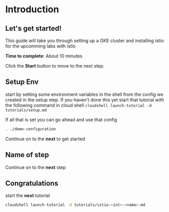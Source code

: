 # Introduction

## Let's get started!

This guide will take you through setting up a GKE cluster and installing istio for the upcomming labs with istio

**Time to complete**: About 10 minutes

Click the **Start** button to move to the next step.


## Setup Env
start by setting some environment variables in the shell from the 
config we created in the setup step. If you haven't done this yet 
start that tutorial with the following command in cloud shell
`cloudshell launch-tutorial -d tutorials/setup.md`

If all that is set you can go ahead and use that config
```bash
. ./demo-configuration
```

Continue on to the **next** to get started


## Name of step
Continue on to the **next** step



## Congratulations

<walkthrough-conclusion-trophy></walkthrough-conclusion-trophy>

start the **next** tutorial <set name>
```bash
cloudshell launch-tutorial -d tutorials/istio-<int>-<name>.md
```
